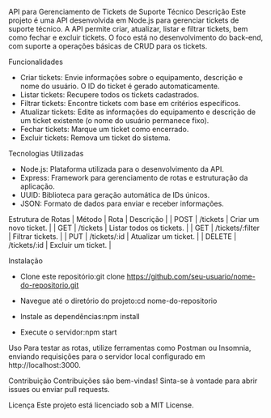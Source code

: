 API para Gerenciamento de Tickets de Suporte Técnico
Descrição
Este projeto é uma API desenvolvida em Node.js para gerenciar tickets de suporte técnico. A API permite criar, atualizar, listar e filtrar tickets, bem como fechar e excluir tickets. O foco está no desenvolvimento do back-end, com suporte a operações básicas de CRUD para os tickets.

Funcionalidades
- Criar tickets: Envie informações sobre o equipamento, descrição e nome do usuário. O ID do ticket é gerado automaticamente.
- Listar tickets: Recupere todos os tickets cadastrados.
- Filtrar tickets: Encontre tickets com base em critérios específicos.
- Atualizar tickets: Edite as informações do equipamento e descrição de um ticket existente (o nome do usuário permanece fixo).
- Fechar tickets: Marque um ticket como encerrado.
- Excluir tickets: Remova um ticket do sistema.


Tecnologias Utilizadas
- Node.js: Plataforma utilizada para o desenvolvimento da API.
- Express: Framework para gerenciamento de rotas e estruturação da aplicação.
- UUID: Biblioteca para geração automática de IDs únicos.
- JSON: Formato de dados para enviar e receber informações.


Estrutura de Rotas
| Método | Rota | Descrição | 
| POST | /tickets | Criar um novo ticket. | 
| GET | /tickets | Listar todos os tickets. | 
| GET | /tickets/:filter | Filtrar tickets. | 
| PUT | /tickets/:id | Atualizar um ticket. | 
| DELETE | /tickets/:id | Excluir um ticket. | 



Instalação
- Clone este repositório:git clone https://github.com/seu-usuario/nome-do-repositorio.git

- Navegue até o diretório do projeto:cd nome-do-repositorio

- Instale as dependências:npm install

- Execute o servidor:npm start



Uso
Para testar as rotas, utilize ferramentas como Postman ou Insomnia, enviando requisições para o servidor local configurado em http://localhost:3000.

Contribuição
Contribuições são bem-vindas! Sinta-se à vontade para abrir issues ou enviar pull requests.

Licença
Este projeto está licenciado sob a MIT License.
